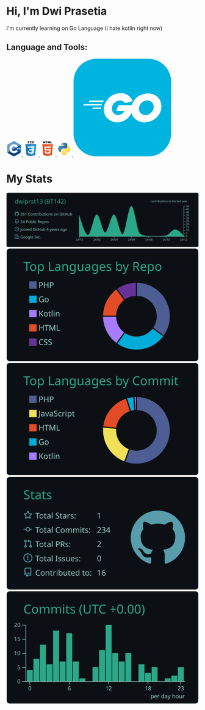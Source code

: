 # Hi, I'm Dwi Prasetia

I'm currently learning on Go Language (i hate kotlin right now)

## Language and Tools:
<p align="left"> <a href="https://www.w3schools.com/go/" target="_blank" rel="noreferrer"> <img src="https://raw.githubusercontent.com/devicons/devicon/master/icons/cplusplus/cplusplus-original.svg" alt="cplusplus" width="40" height="40"/> </a> <a href="https://www.w3schools.com/css/" target="_blank" rel="noreferrer"> <img src="https://raw.githubusercontent.com/devicons/devicon/master/icons/css3/css3-original-wordmark.svg" alt="css3" width="40" height="40"/> </a> <a href="https://dart.dev" target="_blank"  rel="noreferrer"> <img src="https://raw.githubusercontent.com/devicons/devicon/master/icons/html5/html5-original-wordmark.svg" alt="html5" width="40" height="40"/> </a> <a href="https://www.python.org" target="_blank" rel="noreferrer"> <img src="https://raw.githubusercontent.com/devicons/devicon/master/icons/python/python-original.svg" alt="python" width="40" height="40"/> </a> <a><svg xmlns="http://www.w3.org/2000/svg" width="256" height="256" fill="none" viewBox="0 0 256 256"><rect width="256" height="256" fill="#00B4E0" rx="60"/><path fill="#fff" d="M40.5 113.234C40.1 113.234 40 113.034 40.2 112.734L42.3 110.034C42.5 109.734 43 109.534 43.4 109.534H79.1C79.5 109.534 79.6 109.834 79.4 110.134L77.7 112.734C77.5 113.034 77 113.334 76.7 113.334L40.5 113.234Z"/><path fill="#fff" d="M25.4 122.434C25 122.434 24.9 122.234 25.1 121.934L27.2 119.234C27.4 118.934 27.9 118.734 28.3 118.734H73.9C74.3 118.734 74.5 119.034 74.4 119.334L73.6 121.734C73.5 122.134 73.1 122.334 72.7 122.334L25.4 122.434Z"/><path fill="#fff" d="M49.6 131.634C49.2 131.634 49.1 131.334 49.3 131.034L50.7 128.534C50.9 128.234 51.3 127.934 51.7 127.934H71.7C72.1 127.934 72.3 128.234 72.3 128.634L72.1 131.034C72.1 131.434 71.7 131.734 71.4 131.734L49.6 131.634Z"/><path fill="#fff" d="M153.4 111.434C147.1 113.034 142.8 114.234 136.6 115.834C135.1 116.234 135 116.334 133.7 114.834C132.2 113.134 131.1 112.034 129 111.034C122.7 107.934 116.6 108.834 110.9 112.534C104.1 116.934 100.6 123.434 100.7 131.534C100.8 139.534 106.3 146.134 114.2 147.234C121 148.134 126.7 145.734 131.2 140.634C132.1 139.534 132.9 138.334 133.9 136.934C130.3 136.934 125.8 136.934 114.6 136.934C112.5 136.934 112 135.634 112.7 133.934C114 130.834 116.4 125.634 117.8 123.034C118.1 122.434 118.8 121.434 120.3 121.434C125.4 121.434 144.2 121.434 156.7 121.434C156.5 124.134 156.5 126.834 156.1 129.534C155 136.734 152.3 143.334 147.9 149.134C140.7 158.634 131.3 164.534 119.4 166.134C109.6 167.434 100.5 165.534 92.5 159.534C85.1 153.934 80.9 146.534 79.8 137.334C78.5 126.434 81.7 116.634 88.3 108.034C95.4 98.7343 104.8 92.8343 116.3 90.7343C125.7 89.0343 134.7 90.1343 142.8 95.6343C148.1 99.1343 151.9 103.934 154.4 109.734C155 110.634 154.6 111.134 153.4 111.434Z"/><path fill="#fff" d="M186.5 166.734C177.4 166.534 169.1 163.934 162.1 157.934C156.2 152.834 152.5 146.334 151.3 138.634C149.5 127.334 152.6 117.334 159.4 108.434C166.7 98.8343 175.5 93.8343 187.4 91.7343C197.6 89.9343 207.2 90.9343 215.9 96.8343C223.8 102.234 228.7 109.534 230 119.134C231.7 132.634 227.8 143.634 218.5 153.034C211.9 159.734 203.8 163.934 194.5 165.834C191.8 166.334 189.1 166.434 186.5 166.734ZM210.3 126.334C210.2 125.034 210.2 124.034 210 123.034C208.2 113.134 199.1 107.534 189.6 109.734C180.3 111.834 174.3 117.734 172.1 127.134C170.3 134.934 174.1 142.834 181.3 146.034C186.8 148.434 192.3 148.134 197.6 145.434C205.5 141.334 209.8 134.934 210.3 126.334Z"/></svg></a> </p>

# My Stats
[![](https://raw.githubusercontent.com/dwiprst13/dwiprst13/master/profile-summary-card-output/gotham/0-profile-details.svg)](https://github.com/vn7n24fzkq/github-profile-summary-cards)
[![](https://raw.githubusercontent.com/dwiprst13/dwiprst13/master/profile-summary-card-output/gotham/1-repos-per-language.svg)](https://github.com/vn7n24fzkq/github-profile-summary-cards) [![](https://raw.githubusercontent.com/dwiprst13/dwiprst13/master/profile-summary-card-output/gotham/2-most-commit-language.svg)](https://github.com/vn7n24fzkq/github-profile-summary-cards)
[![](https://raw.githubusercontent.com/dwiprst13/dwiprst13/master/profile-summary-card-output/gotham/3-stats.svg)](https://github.com/vn7n24fzkq/github-profile-summary-cards) [![](https://raw.githubusercontent.com/dwiprst13/dwiprst13/master/profile-summary-card-output/gotham/4-productive-time.svg)](https://github.com/vn7n24fzkq/github-profile-summary-cards)

